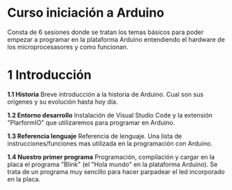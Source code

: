 # Curso iniciación a Arduino
Consta de 6 sesiones donde se tratan los temas básicos para poder empezar a programar en la plataforma Arduino entendiendo el hardware de los microprocesasores y como funcionan.


# 1 Introducción


  **1.1 Historia** Breve introducción a la historia de Arduino. Cual son sus orígenes y su evolución hasta hoy día.

  **1.2 Entorno desarrollo** Instalación de Visual Studio Code y la extensión "PlarformIO" que utilizaremos para programar en Arduino.

  **1.3 Referencia lenguaje** Referencia de lenguaje. Una lista de instrucciones/funciones mas utilizada en la programación con Arduino.

  **1.4 Nuestro primer programa** Programación, compilación y cargar en la placa el programa "Blink" (el "Hola mundo" en la plataforma Arduino). Se trata de un programa muy sencillo para hacer parpadear el led incorporado en la placa.
